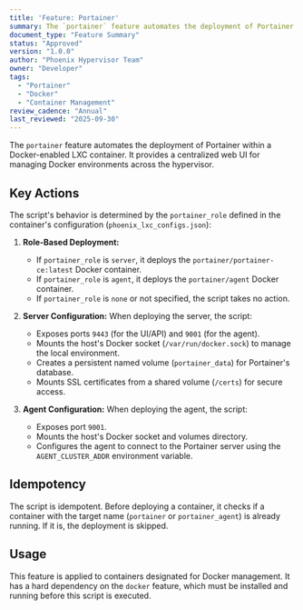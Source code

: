 ```yaml
---
title: 'Feature: Portainer'
summary: The `portainer` feature automates the deployment of Portainer Server or Agent as a Docker container, based on the container's assigned `portainer_role`.
document_type: "Feature Summary"
status: "Approved"
version: "1.0.0"
author: "Phoenix Hypervisor Team"
owner: "Developer"
tags:
  - "Portainer"
  - "Docker"
  - "Container Management"
review_cadence: "Annual"
last_reviewed: "2025-09-30"
---
```


The `portainer` feature automates the deployment of Portainer within a Docker-enabled LXC container. It provides a centralized web UI for managing Docker environments across the hypervisor.

## Key Actions

The script's behavior is determined by the `portainer_role` defined in the container's configuration (`phoenix_lxc_configs.json`):

1.  **Role-Based Deployment:**
    *   If `portainer_role` is `server`, it deploys the `portainer/portainer-ce:latest` Docker container.
    *   If `portainer_role` is `agent`, it deploys the `portainer/agent` Docker container.
    *   If `portainer_role` is `none` or not specified, the script takes no action.

2.  **Server Configuration:** When deploying the server, the script:
    *   Exposes ports `9443` (for the UI/API) and `9001` (for the agent).
    *   Mounts the host's Docker socket (`/var/run/docker.sock`) to manage the local environment.
    *   Creates a persistent named volume (`portainer_data`) for Portainer's database.
    *   Mounts SSL certificates from a shared volume (`/certs`) for secure access.

3.  **Agent Configuration:** When deploying the agent, the script:
    *   Exposes port `9001`.
    *   Mounts the host's Docker socket and volumes directory.
    *   Configures the agent to connect to the Portainer server using the `AGENT_CLUSTER_ADDR` environment variable.

## Idempotency

The script is idempotent. Before deploying a container, it checks if a container with the target name (`portainer` or `portainer_agent`) is already running. If it is, the deployment is skipped.

## Usage

This feature is applied to containers designated for Docker management. It has a hard dependency on the `docker` feature, which must be installed and running before this script is executed.